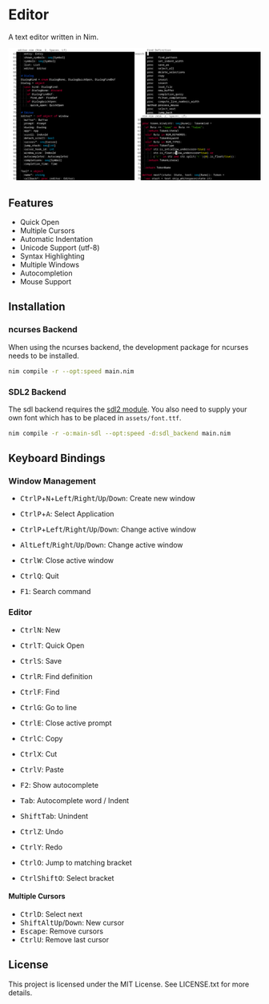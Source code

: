 # Editor
A text editor written in Nim.

![Screenshot](screenshot.png)

## Features
- Quick Open
- Multiple Cursors
- Automatic Indentation
- Unicode Support (utf-8)
- Syntax Highlighting
- Multiple Windows
- Autocompletion
- Mouse Support

## Installation
### ncurses Backend
When using the ncurses backend, the development package for
ncurses needs to be installed.

```bash
nim compile -r --opt:speed main.nim
```

### SDL2 Backend
The sdl backend requires the [sdl2 module](https://github.com/nim-lang/sdl2).
You also need to supply your own font which has to be placed in `assets/font.ttf`.

```bash
nim compile -r -o:main-sdl --opt:speed -d:sdl_backend main.nim
```

## Keyboard Bindings
### Window Management
- <kbd>Ctrl</kbd><kbd>P</kbd>+<kbd>N</kbd>+<kbd>Left</kbd>/<kbd>Right</kbd>/<kbd>Up</kbd>/<kbd>Down</kbd>: Create new window
- <kbd>Ctrl</kbd><kbd>P</kbd>+<kbd>A</kbd>: Select Application
- <kbd>Ctrl</kbd><kbd>P</kbd>+<kbd>Left</kbd>/<kbd>Right</kbd>/<kbd>Up</kbd>/<kbd>Down</kbd>: Change active window
- <kbd>Alt</kbd><kbd>Left</kbd>/<kbd>Right</kbd>/<kbd>Up</kbd>/<kbd>Down</kbd>: Change active window
- <kbd>Ctrl</kbd><kbd>W</kbd>: Close active window
- <kbd>Ctrl</kbd><kbd>Q</kbd>: Quit

- <kbd>F1</kbd>: Search command

### Editor
- <kbd>Ctrl</kbd><kbd>N</kbd>: New
- <kbd>Ctrl</kbd><kbd>T</kbd>: Quick Open
- <kbd>Ctrl</kbd><kbd>S</kbd>: Save

- <kbd>Ctrl</kbd><kbd>R</kbd>: Find definition
- <kbd>Ctrl</kbd><kbd>F</kbd>: Find
- <kbd>Ctrl</kbd><kbd>G</kbd>: Go to line
- <kbd>Ctrl</kbd><kbd>E</kbd>: Close active prompt

- <kbd>Ctrl</kbd><kbd>C</kbd>: Copy
- <kbd>Ctrl</kbd><kbd>X</kbd>: Cut
- <kbd>Ctrl</kbd><kbd>V</kbd>: Paste

- <kbd>F2</kbd>: Show autocomplete
- <kbd>Tab</kbd>: Autocomplete word / Indent
- <kbd>Shift</kbd><kbd>Tab</kbd>: Unindent

- <kbd>Ctrl</kbd><kbd>Z</kbd>: Undo
- <kbd>Ctrl</kbd><kbd>Y</kbd>: Redo
- <kbd>Ctrl</kbd><kbd>O</kbd>: Jump to matching bracket
- <kbd>Ctrl</kbd><kbd>Shift</kbd><kbd>O</kbd>: Select bracket

#### Multiple Cursors
- <kbd>Ctrl</kbd><kbd>D</kbd>: Select next
- <kbd>Shift</kbd><kbd>Alt</kbd><kbd>Up</kbd>/<kbd>Down</kbd>: New cursor
- <kbd>Escape</kbd>: Remove cursors
- <kbd>Ctrl</kbd><kbd>U</kbd>: Remove last cursor

## License
This project is licensed under the MIT License.
See LICENSE.txt for more details.

